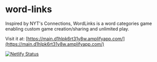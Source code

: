 # word-links
Inspired by NYT's Connections, WordLinks is a word categories game enabling custom game creation/sharing and unlimited play.

Visit it at: [https://main.d1hlpk6rt31y8w.amplifyapp.com/](https://main.d1hlpk6rt31y8w.amplifyapp.com/)


[![Netlify Status](https://api.netlify.com/api/v1/badges/de638f94-0f47-4cfa-bcff-6212589a8b52/deploy-status)](https://app.netlify.com/sites/word-links/deploys)
